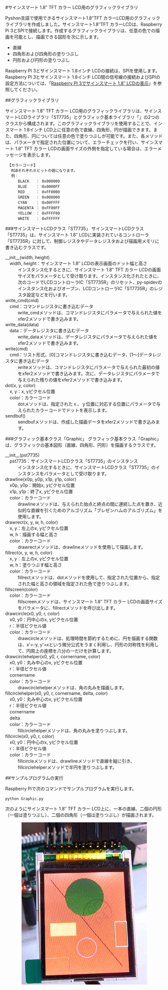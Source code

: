 #サインスマート 1.8″ TFT カラー LCD用のグラフィックライブラリ

Pyshon言語で使用できるサインスマート1.8″TFT カラーLCD用のグラフィックライブラリを作成しました。サインスマート1.8″TFT カラーLCDは、Raspberry Pi 3とSPIで接続します。作成するグラフィックライブラリは、任意の色での描画を可能とし、描画できる図形を次に示します。

* 直線
* 四角形および四角形の塗りつぶし
* 円形および円形の塗りつぶし

Raspberry PI 3とサインスマート 1.8インチ LCDの接続は、SPIを使用します。Raspberry PI 3とサインスマート 1.8インチ LCD間の信号線の接続およびSPIの設定方法については、「[Raspberry PI 3でサインスマート 1.8″ LCDの表示](http://tomosoft.jp/design/?p=7944)」を参照してください。

##グラフィックライブラリ

サインスマート 1.8″ TFT カラー LCD用のグラフィックライブラリは、サインスマートLCDライブラリ「ST7735」とグラフィック基本ライブラリ「」の2つのクラスから構成されます。このグラフィックライブラリを使用することで、インスマート 1.8インチ LCD上に任意の色で直線、四角形、円が描画できます。また、四角形、円については任意の色で塗りつぶしが可能です。また、各メソッドは、パラメータで指定された位置について、エラーチェックを行い、サインスマート 1.8″ TFT カラー LCDの画面サイズの外側を指定している場合は、エラーメッセージを表示します。

```
 【カラーコード】
 　RGBそれぞれ８ビットの値になります。
 　例：
    　BLACK   ： 0x000000
    　BLUE    ： 0x0000FF
    　RED     ： 0xFF0000
    　GREEN   ： 0x008000
    　CYAN    ： 0x00FFFF
    　MAGENTA ： 0xFF00FF
    　YELLOW  ： 0xFFFF00
    　WHITE   ： 0xFFFFFF
```

###サインスマートLCDクラス「ST7735」
サインスマートLCDクラス「ST7735」は、サインスマート 1.8″ LCDに実装されているコントローラ「ST7735R」に対して、制御レジスタやデータレジスタおよび描画用メモリに書き込むクラスです。
<dl>
<dt>__init__(width, height)<br>
　width, height：サインスマート 1.8″ LCDの表示画面のドット幅と高さ
</dt>
<dd>インスタンス化するときに、サインスマート 1.8″ TFT カラー LCDの画面サイズをパラメータとして受け取ります。インスタンス化されたときに、次のコードでLCDコントローラIC「ST7735R」のリセット、py-spidevのインスタンス化およびオープン、LCDコントローラIC「ST7735R」のレジスタ設定などを行います。</dd>

<dt>write_cmd(cmd)<br>
　cmd：コマンドレジスタに書き込むデータ
<dd>write_cmdメソッドは、コマンドレジスタにパラメータで与えられた値をxfer2メソッドで書き込みます。</dd>

<dt>write_data(data)<br>
　data：データレジスタに書き込むデータ</dt>
<dd>write_dataメソッドは、データレジスタにパラメータで与えられた値をxfer2メソッドで書き込みます。</dd>

<dt>write(cmd)<br>
　cmd：リスト形式、[0]コマンドレジスタに書き込むデータ、[1～]データレジスタに書き込むデータ</dt>
<dd>writeメソッドは、コマンドレジスタにパラメータで与えられた最初の値をxfer2メソッドで書き込みます。次に、データレジスタにパラメータで与えられた残りの値をxfer2メソッドで書き込みます。</dd>

<dt>dot(x, y, color)<br>
　x, y：x, yピクセル位置<br>
　color：カラーコード</dt>
<dd>dotメソッドは、指定されたｘ、ｙ位置に対応する位置にパラメータで与えられたカラーコードでドットを表示します。</dd>

<dt>sendbuf()</dt>
<dd>sendbufメソッドは、作成した描画データをxfer2メソッドで書き込みます。</dd>
</dl>

###グラフィック基本クラス「Graphic」
グラフィック基本クラス「Graphic」は、グラフィックの基本図形（直線、四角形、円形）を描画するクラスです。
<dl>
<dt>__init__(pst7735)<br>
　pst7735：サインスマートLCDクラス「ST7735」のインスタンス</dt>
<dd>インスタンス化するときに、サインスマートLCDクラス「ST7735」のインスタンスをパラメータとして受け取ります。</dd>

<dt>drawline(x0p, y0p, x1p, y1p, color)<br>
　x0p, y0p：開始x, yピクセル位置<br>
　x1p, y1p：終了x, yピクセル位置<br>
　color：カラーコード</dt>
<dd>drawlineメソッドは、与えられた始点と終点の間に連続した点を置き、近似的な直線を引くためのアルゴリズム「ブレゼンハムのアルゴリズム」を使用します。</dd>

<dt>drawrect(x, y, w, h, color)<br>
　x, y：左上のx, yピクセル位置<br>
　w, h：描画する幅と高さ<br>
　color：カラーコード</dt>
<dd>drawrectメソッドは、drawlineメソッドを使用して描画します。</dd>

<dt>fillrect(x, y, w, h, color)<br>
　x, y：左上のx, yピクセル位置<br>
　w, h：塗りつぶす幅と高さ<br>
　color：カラーコード</dt>
<dd>fillrectメソッドは、dotメソッドを使用して、指定された位置から、指定された幅と高さの領域を指定された色で塗りつぶします。</dd>

<dt>fillscreen(color)<br>
　color：カラーコード</dt>
<dd>fillscreenメソッドは、サインスマート 1.8″ TFT カラー LCDの画面サイズをパラメータに、fillrectメソッドを呼び出します。</dd>

<dt>drawcircle(x0, y0, r, color)<br>
　x0, y0：円中心のx, yピクセル位置<br>
　r：半径ピクセル値<br>
　color：カラーコード</dt>
<dd>drawcircleメソッドは、処理時間を節約するために、円を描画する関数は、x'=-y, y'=xという微分公式をうまく利用し、円形の対称性を利用して、円周上の座標を八分の一だけを計算します。</dd>

<dt>drawcirclehelper(x0, y0, r, cornername, color)<br>
　x0, y0：丸み中心のx, yピクセル位置<br>
　r：半径ピクセル値<br>
　cornername<br>
　color：カラーコード</dt>
<dd>drawcirclehelperメソッドは、角の丸みを描画します。</dd>

<dt>fillcirclehelper(x0, y0, r, cornername, delta, color)<br>
　x0, y0：丸み中心のx, yピクセル位置<br>
　r：半径ピクセル値<br>
　cornername<br>
　delta<br>
　color：カラーコード</dt>
<dd>fillcirclehelperメソッドは、角の丸みを塗りつぶします。</dd>

<dt>fillcircle(x0, y0, r, color)<br>
　x0, y0：円中心のx, yピクセル位置 <br>
　r：半径ピクセル値 <br>
　color：カラーコード</dt>
<dd>fillcircleメソッドは、drawlineメソッドで直線を縦に引き、fillcirclehelperメソッドで半円を塗りつぶします。</dd>

</dl>
##サンプルプログラムの実行

Raspberry Piで次のコマンドでサンプルプログラムを実行します。

```
python Graphic.py
```

次のようにサインスマート 1.8″ TFT カラー LCD上に、一本の直線、二個の円形（一個は塗りつぶし）、二個の四角形（一個は塗りつぶし）が描画されます。
<div align="center" ><img src="https://github.com/tomosoft-jp/SainSmartLcd/blob/master/images/lcd02.jpg"></div>
